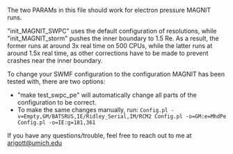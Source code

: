 The two PARAMs in this file should work for electron pressure MAGNIT runs.

"init_MAGNIT_SWPC" uses the default configuration of resolutions, while "init_MAGNIT_storm" pushes the inner boundary to 1.5 Re.
As a result, the former runs at around 3x real time on 500 CPUs, while the latter runs at around 1.5x real time, as other corrections have to be made to prevent crashes near the inner boundary.

To change your SWMF configuration to the configuration MAGNIT has been tested with, there are two options:
- "make test_swpc_pe" will automatically change all parts of the configuration to be correct.
- To make the same changes manually, run:
`
Config.pl -v=Empty,GM/BATSRUS,IE/Ridley_Serial,IM/RCM2
Config.pl -o=GM:e=MhdPe
Config.pl -o=IE:g=181,361 `

If you have any questions/trouble, feel free to reach out to me at arigott@umich.edu